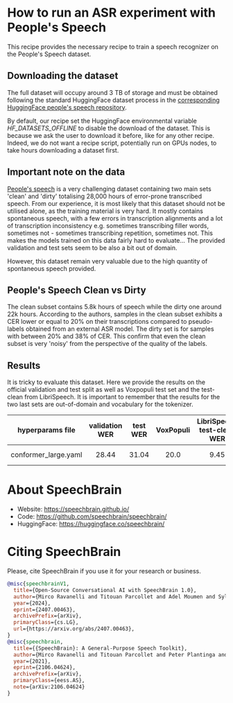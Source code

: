 # How to run an ASR experiment with People's Speech

This recipe provides the necessary recipe to train a speech recognizer on the People's Speech dataset.

## Downloading the dataset

The full dataset will occupy around 3 TB of storage and must be obtained following the standard HuggingFace
dataset process in the [corresponding HuggingFace people's speech repository](https://huggingface.co/datasets/MLCommons/peoples_speech).

By default, our recipe set the HuggingFace environmental variable *HF_DATASETS_OFFLINE* to disable the download
of the dataset. This is because we ask the user to download it before, like for any other recipe. Indeed, we do
not want a recipe script, potentially run on GPUs nodes, to take hours downloading a dataset first.

## Important note on the data

[People's speech](https://arxiv.org/pdf/2111.09344) is a very challenging dataset containing two main sets 'clean' and 'dirty' totalising 28,000 hours of error-prone transcribed speech. From our experience, it is most likely that this dataset should not be utilised alone, as the training material is very hard. It mostly contains spontaneous speech, with a few errors in transcription alignments and a lot of transcription inconsistency e.g. sometimes transcribing filler words, sometimes not - sometimes transcribing repetition, sometimes not. This makes the models trained on this data fairly hard to evaluate... The provided validation and test sets seem to be also a bit out of domain.

However, this dataset remain very valuable due to the high quantity of spontaneous speech provided.

## People's Speech Clean vs Dirty

The clean subset contains 5.8k hours of speech while the dirty one around 22k hours. According to the authors, samples in the clean subset exhibits a CER lower or equal to 20% on their transcriptions compared to pseudo-labels obtained from an external ASR model. The dirty set is for samples with between 20% and 38% of CER. This confirm that even the clean subset is very 'noisy' from the perspective of the quality of the labels.

## Results

It is tricky to evaluate this dataset. Here we provide the results on the official validation
and test split as well as Voxpopuli test set and the test-clean from LibriSpeech. It is important
to remember that the results for the two last sets are out-of-domain and vocabulary for the
tokenizer.

| hyperparams file | validation WER | test WER | VoxPopuli | LibriSpeech test-clean WER | GPUs |
|:-------------:|:-------------:|:-------------:|:---------------------------:| :-----:| :-----:|
| conformer_large.yaml | 28.44 | 31.04 | 20.0 | 9.45 | 8xA100 80GB |

# **About SpeechBrain**
- Website: https://speechbrain.github.io/
- Code: https://github.com/speechbrain/speechbrain/
- HuggingFace: https://huggingface.co/speechbrain/

# **Citing SpeechBrain**
Please, cite SpeechBrain if you use it for your research or business.

```bibtex
@misc{speechbrainV1,
  title={Open-Source Conversational AI with SpeechBrain 1.0},
  author={Mirco Ravanelli and Titouan Parcollet and Adel Moumen and Sylvain de Langen and Cem Subakan and Peter Plantinga and Yingzhi Wang and Pooneh Mousavi and Luca Della Libera and Artem Ploujnikov and Francesco Paissan and Davide Borra and Salah Zaiem and Zeyu Zhao and Shucong Zhang and Georgios Karakasidis and Sung-Lin Yeh and Pierre Champion and Aku Rouhe and Rudolf Braun and Florian Mai and Juan Zuluaga-Gomez and Seyed Mahed Mousavi and Andreas Nautsch and Xuechen Liu and Sangeet Sagar and Jarod Duret and Salima Mdhaffar and Gaelle Laperriere and Mickael Rouvier and Renato De Mori and Yannick Esteve},
  year={2024},
  eprint={2407.00463},
  archivePrefix={arXiv},
  primaryClass={cs.LG},
  url={https://arxiv.org/abs/2407.00463},
}
@misc{speechbrain,
  title={{SpeechBrain}: A General-Purpose Speech Toolkit},
  author={Mirco Ravanelli and Titouan Parcollet and Peter Plantinga and Aku Rouhe and Samuele Cornell and Loren Lugosch and Cem Subakan and Nauman Dawalatabad and Abdelwahab Heba and Jianyuan Zhong and Ju-Chieh Chou and Sung-Lin Yeh and Szu-Wei Fu and Chien-Feng Liao and Elena Rastorgueva and François Grondin and William Aris and Hwidong Na and Yan Gao and Renato De Mori and Yoshua Bengio},
  year={2021},
  eprint={2106.04624},
  archivePrefix={arXiv},
  primaryClass={eess.AS},
  note={arXiv:2106.04624}
}
```

